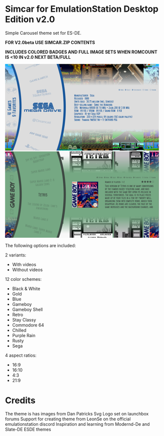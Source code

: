 # Simcar for EmulationStation Desktop Edition v2.0

Simple Carousel theme set for ES-DE.

**FOR V2.0beta USE SIMCAR.ZIP CONTENTS**

**INCLUDES COLORED BADGES AND FULL IMAGE SETS WHEN ROMCOUNT IS <10 IN v2.0 NEXT BETA/FULL**

![systems](system.png)
![games](game.png)

The following options are included:

2 variants:

- With videos
- Without videos

12 color schemes:

- Black & White
- Gold
- Blue
- Gameboy
- Gameboy Shell
- Retro
- Stay Classy
- Commodore 64
- Chilled
- Purple Rain
- Rusty
- Sega

4 aspect ratios:

- 16:9
- 16:10
- 4:3
- 21:9

# Credits

The theme is has images from Dan Patricks Svg Logo set on launchbox forums
Support for creating theme from LeonSe on the official emulationstation discord
Inspiration and learning from Modernd-De and Slate-DE ESDE themes
